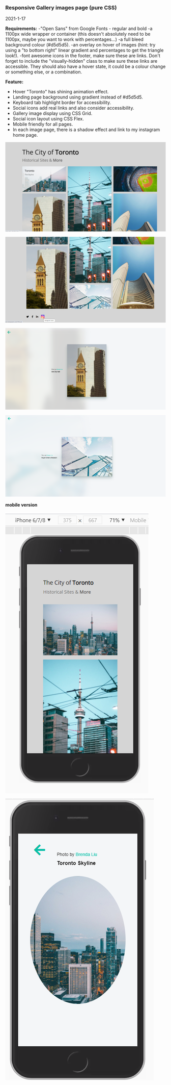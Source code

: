 ### Responsive Gallery images page (pure CSS)

2021-1-17

**Requirements:**
-"Open Sans" from Google Fonts - regular and bold
-a 1100px wide wrapper or container (this doesn't absolutely need to be 1100px, maybe you want to work with percentages...)
-a full bleed background colour (#d5d5d5).
-an overlay on hover of images (hint: try using a "to bottom right" linear gradient and percentages to get the triangle look!).
-font awesome icons in the footer, make sure these are links. Don't forget to include the "visually-hidden" class to make sure these links are accessible. They should also have a hover state, it could be a colour change or something else, or a combination.

**Feature:**

- Hover "Toronto" has shining animation effect.
- Landing page background using gradient instead of #d5d5d5.
- Keyboard tab highlight border for accessibility.
- Social icons add real links and also consider accessibility.
- Gallery image display using CSS Grid.
- Social icon layout using CSS Flex.
- Mobile friendly for all pages.
- In each image page, there is a shadow effect and link to my instagram home page.

![](2021-01-17-12-11-34.png)
<br>

![](2021-01-17-12-12-13.png)
<br>

![](2021-01-17-17-58-16.png)
<br>

![](2021-01-17-17-59-08.png)

**mobile version**
<br>

![](2021-01-17-12-13-59.png)
<br>

![](2021-01-17-19-36-29.png)

